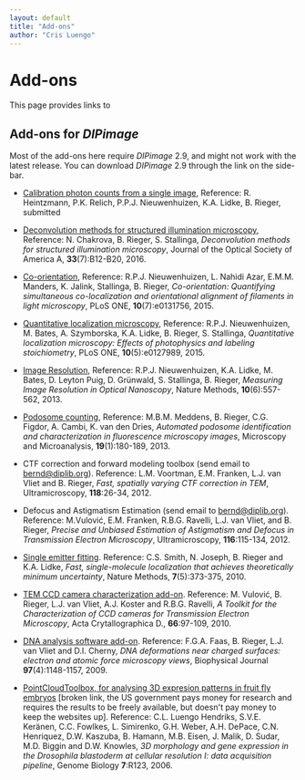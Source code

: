 ```yaml
---
layout: default
title: "Add-ons"
author: "Cris Luengo"
---
```


# Add-ons

This page provides links to 

## Add-ons for *DIPimage*

Most of the add-ons here require *DIPimage* 2.9, and might not work with the latest release.
You can download *DIPimage* 2.9 through the link on the side-bar.

- [Calibration photon counts from a single image](https://ftp.imphys.tudelft.nl/rieger/outgoing/pcfo/Software_SingleShotGain.zip),
  Reference: R. Heintzmann, P.K. Relich, P.P.J. Nieuwenhuizen, K.A. Lidke, B. Rieger, submitted

- [Deconvolution methods for structured illumination microscopy](https://ftp.imphys.tudelft.nl/rieger/outgoing/piFP_and_jRL.zip),
  Reference: N. Chakrova, B. Rieger, S. Stallinga,
  *Deconvolution methods for structured illumination microscopy*,
  Journal of the Optical Society of America A, **33**(7):B12-B20, 2016.

- [Co-orientation](https://ftp.imphys.tudelft.nl/rieger/outgoing/Coorientation_Software.zip),
  Reference: R.P.J. Nieuwenhuizen, L. Nahidi Azar, E.M.M. Manders, K. Jalink, Stallinga, B. Rieger,
  *Co-orientation: Quantifying simultaneous co-localization and orientational alignment of filaments in light microscopy*,
  PLoS ONE, **10**(7):e0131756, 2015.

- [Quantitative localization microscopy](https://ftp.imphys.tudelft.nl/DIPimage/addons/QuantitativeLocMic_software.zip),
  Reference: R.P.J. Nieuwenhuizen, M. Bates, A. Szymborska, K.A. Lidke, B. Rieger, S. Stallinga,
  *Quantitative localization microscopy: Effects of photophysics and labeling stoichiometry*,
  PLoS ONE, **10**(5):e0127989, 2015.

- [Image Resolution](https://ftp.imphys.tudelft.nl/rieger/outgoing/FRCresolution_software.zip),
  Reference: R.P.J. Nieuwenhuizen, K.A. Lidke, M. Bates, D. Leyton Puig, D. Grünwald, S. Stallinga, B. Rieger,
  *Measuring Image Resolution in Optical Nanoscopy*,
  Nature Methods, **10**(6):557-562, 2013.

- [Podosome counting](https://ftp.imphys.tudelft.nl/rieger/outgoing/Meddens_podosome.zip),
  Reference: M.B.M. Meddens, B. Rieger, C.G. Figdor, A. Cambi, K. van den Dries,
  *Automated podosome identification and characterization in fluorescence microscopy images*,
  Microscopy and Microanalysis, **19**(1):180-189, 2013.

- CTF correction and forward modeling toolbox (send email to <bernd@diplib.org>).
  Reference: L.M. Voortman, E.M. Franken, L.J. van Vliet and B. Rieger, *Fast, spatially varying CTF correction in TEM*,
  Ultramicroscopy, **118**:26-34, 2012.

- Defocus and Astigmatism Estimation (send email to <bernd@diplib.org>).
  Reference: M.Vulović, E.M. Franken, R.B.G. Ravelli, L.J. van Vliet, and B. Rieger,
  *Precise and Unbiased Estimation of Astigmatism and Defocus in Transmission Electron Microscopy*,
  Ultramicroscopy, **116**:115-134, 2012.

- [Single emitter fitting](https://ftp.imphys.tudelft.nl/rieger/outgoing/crlb.zip).
  Reference: C.S. Smith, N. Joseph, B. Rieger and K.A. Lidke,
  *Fast, single-molecule localization that achieves theoretically minimum uncertainty*,
  Nature Methods, **7**(5):373-375, 2010.

- [TEM CCD camera characterization add-on](https://ftp.imphys.tudelft.nl/DIPimage/addons/TEMcamerasV2.0.zip).
  Reference: M. Vulović, B. Rieger, L.J. van Vliet, A.J. Koster and R.B.G. Ravelli,
  *A Toolkit for the Characterization of CCD cameras for Transmission Electron Microscopy*,
  Acta Crytallographica D., **66**:97-109, 2010.

- [DNA analysis software add-on](https://ftp.imphys.tudelft.nl/rieger/outgoing/WLCana.zip).
  Reference: F.G.A. Faas, B. Rieger, L.J. van Vliet and D.I. Cherny,
  *DNA deformations near charged surfaces: electron and atomic force microscopy views*,
  Biophysical Journal **97**(4):1148-1157, 2009.

- [PointCloudToolbox, for analysing 3D expresion patterns in fruit fly embryos](http://bdtnp.lbl.gov/Fly-Net/bioimaging.jsp?w=analysis) \[broken link, the US government pays money for research and requires the results to be freely available, but doesn't pay money to keep the websites up\].
  Reference: C.L. Luengo Hendriks, S.V.E. Keränen, C.C. Fowlkes, L. Simirenko, G.H. Weber, A.H. DePace, C.N. Henriquez, D.W. Kaszuba, B. Hamann, M.B. Eisen, J. Malik, D. Sudar, M.D. Biggin and D.W. Knowles,
  *3D morphology and gene expression in the Drosophila blastoderm at cellular resolution I: data acquisition pipeline*,
  Genome Biology **7**:R123, 2006.
